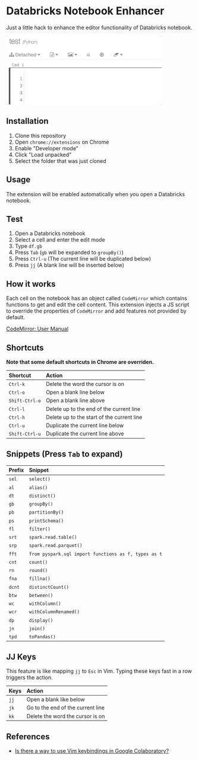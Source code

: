 # Databricks Notebook Enhancer

Just a little hack to enhance the editor functionality of Databricks notebook.

<kbd>
  <img src="demo.gif" style="thin solid black;">
</kbd>


## Installation
1. Clone this repository
2. Open `chrome://extensions` on Chrome
3. Enable "Developer mode"
4. Click "Load unpacked"
5. Select the folder that was just cloned

## Usage
The extension will be enabled automatically when you open a Databricks notebook.

## Test
1. Open a Databricks notebook
2. Select a cell and enter the edit mode
3. Type `df.gb`
4. Press `Tab` (`gb` will be expanded to `groupBy()`)
5. Press `Ctrl-u` (The current line will be duplicated below)
6. Press `jj` (A blank line will be inserted below)


## How it works
Each cell on the notebook has an object called `CodeMirror` which contains functions to get and edit the cell content. This extension injects a JS script to override the properties of `CodeMirror` and add features not provided by default.


[CodeMirror: User Manual](https://codemirror.net/doc/manual.html)

## Shortcuts
**Note that some default shortcuts in Chrome are overriden.**

|Shortcut|Action|
|:-|:-|
|`Ctrl-k`|Delete the word the cursor is on|
|`Ctrl-o`|Open a blank line below|
|`Shift-Ctrl-o`|Open a blank line above|
|`Ctrl-l`|Delete up to the end of the current line|
|`Ctrl-h`|Delete up to the start of the current line|
|`Ctrl-u`|Duplicate the current line below|
|`Shift-Ctrl-u`|Duplicate the current line above|

## Snippets (Press `Tab` to expand)
|Prefix|Snippet|
|:-|:-|
|`sel`|`select()`|
|`al`|`alias()`|
|`dt`|`distinct()`|
|`gb`|`groupBy()`|
|`pb`|`partitionBy()`|
|`ps`|`printSchema()`|
|`fl`|`filter()`|
|`srt`|`spark.read.table()`|
|`srp`|`spark.read.parquet()`|
|`fft`|`from pyspark.sql import functions as f, types as t`|
|`cnt`|`count()`|
|`rn`|`round()`|
|`fna`|`fillna()`|
|`dcnt`|`distinctCount()`|
|`btw`|`between()`|
|`wc`|`withColumn()`|
|`wcr`|`withColumnRenamed()`|
|`dp`|`display()`|
|`jn`|`join()`|
|`tpd`|`toPandas()`|

## JJ Keys
This feature is like mapping `jj` to `Esc` in Vim. Typing these keys fast in a row triggers the action.

|Keys|Action|
|:-|:-|
|`jj`|Open a blank like below|
|`jk`|Go to the end of the current line|
|`kk`|Delete the word the cursor is on|

## References
- [Is there a way to use Vim keybindings in Google Colaboratory?](https://stackoverflow.com/questions/48674326/is-there-a-way-to-use-vim-keybindings-in-google-colaboratory)
